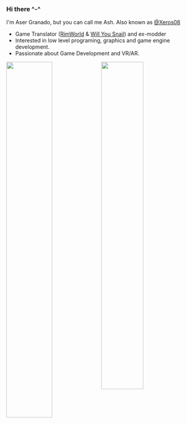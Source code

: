 ### Hi there ^-^

I'm Aser Granado, but you can call me Ash. Also known as [@Xeros08](https://github.com/xeros08)

- Game Translator ([RimWorld](https://github.com/Ludeon/RimWorld-Spanish) & [Will You Snail](https://store.steampowered.com/app/1115050/Will_You_Snail)) and ex-modder
- Interested in low level programing, graphics and game engine development.
- Passionate about Game Development and VR/AR.

<img align="left" width="49%" src="https://github-readme-stats.vercel.app/api?username=ash-dvlpr&show_icons=true&theme=transparent" />
<img align="left" width="47%" src="https://github-readme-stats.vercel.app/api/top-langs/?username=ash-dvlpr&layout=compact" />
